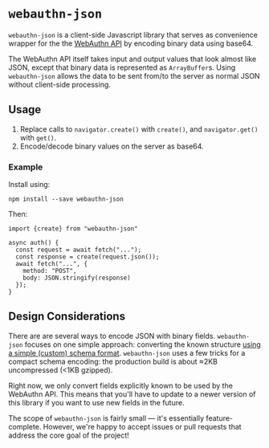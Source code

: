 # `webauthn-json`

`webauthn-json` is a client-side Javascript library that serves as convenience wrapper for the the [WebAuthn API](https://www.w3.org/TR/webauthn/) by encoding binary data using base64.

The WebAuthn API itself takes input and output values that look almost like JSON, except that binary data is represented as `ArrayBuffer`s. Using `webauthn-json` allows the data to be sent from/to the server as normal JSON without client-side processing.

## Usage

1) Replace calls to `navigator.create()` with `create()`, and `navigator.get()` with `get()`.
2) Encode/decode binary values on the server as base64.

### Example

Install using:

    npm install --save webauthn-json
    
Then:

    import {create} from "webauthn-json"

    async auth() {
      const request = await fetch("...");
      const response = create(request.json());
      await fetch("...", {
        method: "POST",
        body: JSON.stringify(response)
      });
    }

## Design Considerations

There are are several ways to encode JSON with binary fields. `webauthn-json` focuses on one simple approach: converting the known structure [using a simple (custom) schema format](https://github.com/github/webauthn-json/blob/master/src/webauthn-schema.ts). `webauthn-json` uses a few tricks for a compact schema encoding: the production build is about ≈2KB uncompressed (<1KB gzipped).

Right now, we only convert fields explicitly known to be used by the WebAuthn API. This means that you'll have to update to a newer version of this library if you want to use new fields in the future.

The scope of `webauthn-json` is fairly small — it's essentially feature-complete. However, we're happy to accept issues or pull requests that address the core goal of the project!
